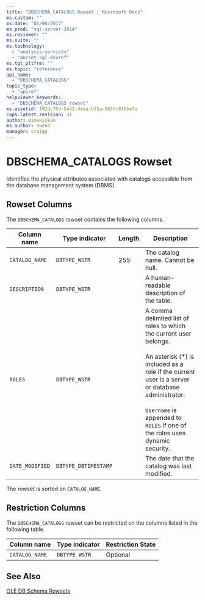 ```yaml
---
title: "DBSCHEMA_CATALOGS Rowset | Microsoft Docs"
ms.custom: ""
ms.date: "03/06/2017"
ms.prod: "sql-server-2014"
ms.reviewer: ""
ms.suite: ""
ms.technology: 
  - "analysis-services"
  - "docset-sql-devref"
ms.tgt_pltfrm: ""
ms.topic: "reference"
api_name: 
  - "DBSCHEMA_CATALOGS"
topic_type: 
  - "apiref"
helpviewer_keywords: 
  - "DBSCHEMA_CATALOGS rowset"
ms.assetid: f02dc75d-5442-4eea-b33a-567dc816be7a
caps.latest.revision: 31
author: minewiskan
ms.author: owend
manager: craigg
---
```

# DBSCHEMA_CATALOGS Rowset
  Identifies the physical attributes associated with catalogs accessible from the database management system (DBMS).  
  
## Rowset Columns  
 The `DBSCHEMA_CATALOGS` rowset contains the following columns.  
  
|Column name|Type indicator|Length|Description|  
|-----------------|--------------------|------------|-----------------|  
|`CATALOG_NAME`|`DBTYPE_WSTR`|255|The catalog name. Cannot be null.|  
|`DESCRIPTION`|`DBTYPE_WSTR`||A human-readable description of the table.|  
|`ROLES`|`DBTYPE_WSTR`||A comma delimited list of roles to which the current user belongs.<br /><br /> An asterisk (\*) is included as a role if the current user is a server or database administrator.<br /><br /> `Username` is appended to `ROLES` if one of the roles uses dynamic security.|  
|`DATE_MODIFIED`|`DBTYPE_DBTIMESTAMP`||The date that the catalog was last modified.|  
  
 The rowset is sorted on `CATALOG_NAME`.  
  
## Restriction Columns  
 The `DBSCHEMA_CATALOGS` rowset can be restricted on the columns listed in the following table.  
  
|Column name|Type indicator|Restriction State|  
|-----------------|--------------------|-----------------------|  
|`CATALOG_NAME`|`DBTYPE_WSTR`|Optional|  
  
## See Also  
 [OLE DB Schema Rowsets](ole-db-schema-rowsets.md)  
  
  
